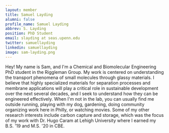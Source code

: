 ```yaml
---
layout: member
title: Samuel Layding
alumni: false 
profile_name: Samuel Layding
abbrev: S. Layding
position: PhD Student
email: slayding at seas.upenn.edu
twitter: samuellayding
linkedin: samuellayding
image: sam-layding.png 
---
```

Hey! My name is Sam, and I'm a Chemical and Biomolecular Engineering PhD student in the Riggleman Group. My work is centered on understanding the transport phenomena of small molecules through glassy materials. I believe that highly specialized materials for separation processes and membrane applications will play a critical role in sustainable development over the next several decades, and I seek to understand how they can be engineered effectively. When I'm not in the lab, you can usually find me outside running, playing with my dog, gardening, doing community organizing work here in Philly, or watching movies. Some of my other research interests include carbon capture and storage, which was the focus of my work with Dr. Hugo Caram at Lehigh University where I earned my B.S. '19 and M.S. '20 in CBE.

